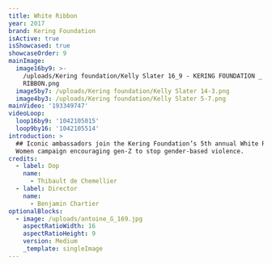 ```yaml
---
title: White Ribbon
year: 2017
brand: Kering Foundation
isActive: true
isShowcased: true
showcaseOrder: 9
mainImage:
  image16by9: >-
    /uploads/Kering foundation/Kelly Slater 16_9 - KERING FOUNDATION _ WHITE
    RIBBON.png
  image5by7: /uploads/Kering foundation/Kelly Slater 14-3.png
  image4by3: /uploads/Kering foundation/Kelly Slater 5-7.png
mainVideo: '193349747'
videoLoop:
  loop16by9: '1042105015'
  loop9by16: '1042105514'
introduction: >
  ## Iconic ambassadors join the Kering Foundation’s 5th annual White Ribbon for
  Women campaign encouraging gen-Z to stop gender-based violence.
credits:
  - label: Dop
    name:
      - Thibault de Chemellier
  - label: Director
    name:
      - Benjamin Chartier
optionalBlocks:
  - image: /uploads/antoine_G_169.jpg
    aspectRatioWidth: 16
    aspectRatioHeight: 9
    version: Medium
    _template: singleImage
---
```


